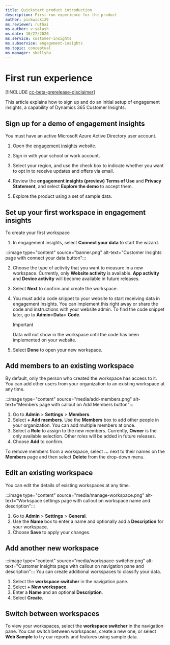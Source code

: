 ```yaml
---
title: Quickstart product introduction 
description: First-run experience for the product
author: pickwick129
ms.reviewer: ruthai
ms.author: v-salash
ms.date: 10/27/2020
ms.service: customer-insights
ms.subservice: engagement-insights 
ms.topic: conceptual
ms.manager: shellyha
---
```


# First run experience

[!INCLUDE [cc-beta-prerelease-disclaimer](includes/cc-beta-prerelease-disclaimer.md)]

This article explains how to sign up and do an initial setup of engagement insights, a capability of Dynamics 365 Customer Insights.

## Sign up for a demo of engagement insights

You must have an active  Microsoft Azure Active Directory user account. 
1. Open the [engagement insights](https://pi.dynamics.com/) website. 

1. Sign in with your school or work account.

1. Select your region, and use the check box to indicate whether you want to opt in to receive updates and offers via email.

1. Review the **engagement insights (preview) Terms of Use** and **Privacy Statement**, and select **Explore the demo** to accept them.

1. Explore the product using a set of sample data. 

## Set up your first workspace in engagement insights

To create your first workspace

1. In engagement insights, select **Connect your data** to start the wizard. 

:::image type="content" source="banner.png" alt-text="Customer Insights page with connect your data button":::

2. Choose the type of activity that you want to measure in a new workspace. Currently, only **Website activity** is available. **App activity** and **Device activity** will become available in future releases.

1. Select **Next** to confirm and create the workspace.

1. You must add a code snippet to your website to start receiving data in engagement insights. You can implement this right away or share the code and instructions with your website admin. To find the code snippet later, go to **Admin**>**Data**> **Code**.

   > [!IMPORTANT]
   > Data will not show in the workspace until the code has been implemented on your website.

1. Select **Done** to open your new workspace. 

## Add members to an existing workspace

By default, only the person who created the workspace has access to it. You can add other users from your organization to an existing workspace at any time.

:::image type="content" source="media/add-members.png" alt-text="Members page with callout on Add Members button":::

1. Go to **Admin** > **Settings** > **Members**.
2. Select **+ Add members**. Use the  **Members** box to add other people in your organization. You can add multiple members at once.
3. Select a **Role** to assign to the new members. Currently, **Owner** is the only available selection. Other roles will be added in future releases.
4. Choose **Add** to confirm.

To remove members from a workspace, select **...** next to their names on the **Members** page and then select **Delete** from the drop-down menu.

## Edit an existing workspace

You can edit the details of existing workspaces at any time.

:::image type="content" source="media/manage-workspace.png" alt-text="Workspace settings page with callout on workspace name and description":::

1. Go to **Admin** > **Settings** > **General**.
1. Use the  **Name** box to enter a name and optionally add a **Description** for your workspace.
1. Choose **Save** to apply your changes.

## Add another new workspace

:::image type="content" source="media/workspace-switcher.png" alt-text="Customer insights page with callout on navigation pane and description":::
You can create additional workspaces to classify your data.

1. Select the **workspace switcher** in the navigation pane.
2. Select **+ New workspace**.
3. Enter a **Name** and an optional **Description**.
4. Select **Create**.

## Switch between workspaces

To view your workspaces, select the **workspace switcher** in the navigation pane. You can switch between workspaces, create a new one, or select **Web Sample** to try our reports and features using sample data. 

